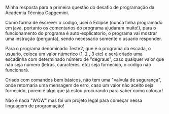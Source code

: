 Minha resposta para a primeira questão do desafio de programação da Academia Técnica Capgemini.

Como forma de escrever o codigo, usei o Eclipse (nunca tinha programado em java, portanto os comentarios do programa ajudaram muito!), para o funcionamento do programa é auto-explicatorio, o programa vai mostrar uma instrução (pergunta), sendo necessario somente o usuario responder.

Para o programa denominado Teste2, que é o programa da escada, o usuario, coloca um valor númerico (1, 2 , 3 etc) e será criado uma escadinha com determinado número de "degraus", caso qualquer valor que não seja número (letras, caracteres, etc) seja fornecido, o codigo não funcionará.

Criado com comandos bem básicos, não tem uma "valvula de segurança", onde retornaria uma mensagem de erro, caso um valor não aceito seja fornecido, porem é algo que já estou procurando para saber como colocar!

Não é nada "WOW" mas foi um projeto legal para começar nessa linguagem de programação!
